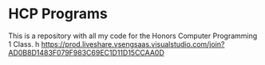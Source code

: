 # HCP Programs

This is a repository with all my code for the Honors Computer Programming 1 Class.
h
https://prod.liveshare.vsengsaas.visualstudio.com/join?AD0B8D1483F079F983C69EC1D11D15CCAA0D